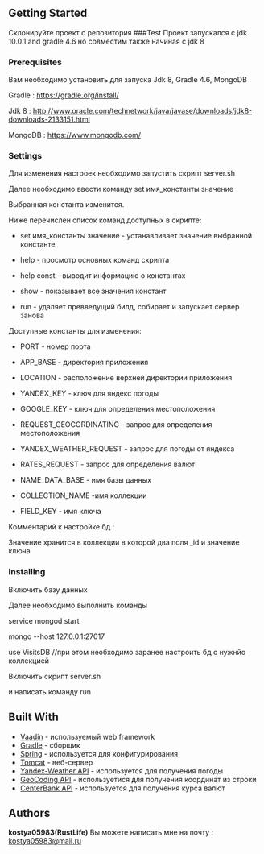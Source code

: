 ## Getting Started
Склонируйте проект с репозитория 
###Test
Проект запускался с jdk 10.0.1 and gradle 4.6
но совместим также начиная с jdk 8
### Prerequisites

Вам необходимо установить для запуска Jdk 8, Gradle 4.6, MongoDB

Gradle : https://gradle.org/install/

Jdk 8 : http://www.oracle.com/technetwork/java/javase/downloads/jdk8-downloads-2133151.html

MongoDB : https://www.mongodb.com/

### Settings
Для изменения настроек необходимо запустить скрипт server.sh

Далее необходимо ввести команду set имя_константы значение

Выбранная константа изменится.

Ниже перечислен список команд доступных в скрипте:

* set имя_константы значение - устанавливает значение выбранной константе

* help - просмотр основных команд скрипта

* help const - выводит информацию о константах

* show - показывает все значения констант

* run - удаляет превведущий билд, собирает и запускает сервер занова

Доступные константы для изменения:

* PORT - номер порта

* APP_BASE - директория приложения

* LOCATION - расположение верхней директории приложения

* YANDEX_KEY - ключ для яндекс погоды

* GOOGLE_KEY - ключ для определения местоположения

* REQUEST_GEOCORDINATING - запрос для определения местоположения

* YANDEX_WEATHER_REQUEST - запрос для погоды от яндекса

* RATES_REQUEST - запрос для определения валют

* NAME_DATA_BASE - имя базы данных

* COLLECTION_NAME -имя коллекции

* FIELD_KEY - имя ключа

Комментарий к настройке бд :

Значение хранится в коллекции в которой два поля _id и значение ключа 
### Installing
Включить базу данных

Далее необходимо выполнить команды

service mongod start

mongo --host 127.0.0.1:27017

use VisitsDB //при этом необходимо заранее настроить бд с нужнйо коллекцией

Включить скрипт server.sh

и написать команду run

## Built With

* [Vaadin](https://vaadin.com/framework) - используемый  web framework 
* [Gradle](https://gradle.org/) - сборщик
* [Spring](https://spring.io/) - используется для конфигурирования
* [Tomcat](http://tomcat.apache.org/) - веб-сервер
* [Yandex-Weather API](https://tech.yandex.ru/weather/doc/dg/concepts/forecast-response-test-docpage/) - используется для получения погоды
* [GeoCoding API](https://developers.google.com/maps/documentation/geocoding/intro?hl=ru) - используетися для получения координат из строки
* [CenterBank API](https://www.cbr-xml-daily.ru/) - используется для получения курса валют

## Authors

**kostya05983(RustLife)**
Вы можете написать мне на почту : kostya05983@mail.ru


